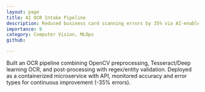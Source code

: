 ```yaml
---
layout: page
title: AI OCR Intake Pipeline
description: Reduced business card scanning errors by 35% via AI-enabled OCR pipeline and validation.
importance: 9
category: Computer Vision, MLOps
github:

---
```


Built an OCR pipeline combining OpenCV preprocessing, Tesseract/Deep learning OCR, and post-processing with regex/entity validation. Deployed as a containerized microservice with API, monitored accuracy and error types for continuous improvement (-35% errors).
